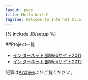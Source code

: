 ```yaml
---
layout: page
title: Hello World!
tagline: Welcome to Internet Club.
---
```

{% include JB/setup %}

##Project一覧

- [インターネット部Webサイト2011](http://moto-net.github.com/internet2011) 
- [インターネット部Webサイト2012](http://moto-net.github.com/internet2012)


記事は[Archive](./archive.html)よりご覧ください。

